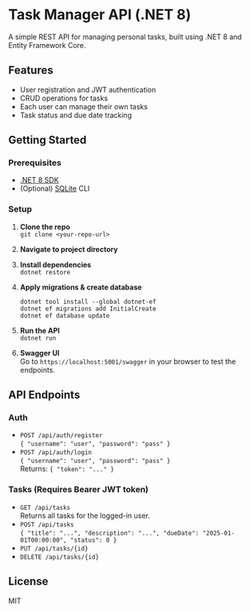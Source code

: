 # Task Manager API (.NET 8)

A simple REST API for managing personal tasks, built using .NET 8 and Entity Framework Core.

## Features

- User registration and JWT authentication
- CRUD operations for tasks
- Each user can manage their own tasks
- Task status and due date tracking

## Getting Started

### Prerequisites

- [.NET 8 SDK](https://dotnet.microsoft.com/download)
- (Optional) [SQLite](https://www.sqlite.org/index.html) CLI

### Setup

1. **Clone the repo**  
   `git clone <your-repo-url>`
2. **Navigate to project directory**

3. **Install dependencies**  
   `dotnet restore`

4. **Apply migrations & create database**  
   ```
   dotnet tool install --global dotnet-ef
   dotnet ef migrations add InitialCreate
   dotnet ef database update
   ```

5. **Run the API**  
   `dotnet run`

6. **Swagger UI**  
   Go to `https://localhost:5001/swagger` in your browser to test the endpoints.

## API Endpoints

### Auth

- `POST /api/auth/register`  
  `{ "username": "user", "password": "pass" }`
- `POST /api/auth/login`  
  `{ "username": "user", "password": "pass" }`  
  Returns: `{ "token": "..." }`

### Tasks (Requires Bearer JWT token)

- `GET /api/tasks`  
  Returns all tasks for the logged-in user.
- `POST /api/tasks`  
  `{ "title": "...", "description": "...", "dueDate": "2025-01-01T00:00:00", "status": 0 }`
- `PUT /api/tasks/{id}`
- `DELETE /api/tasks/{id}`

## License

MIT